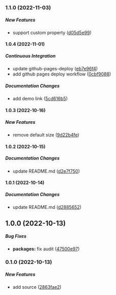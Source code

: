 ### 1.1.0 (2022-11-03)

##### New Features

*  support custom property ([d05d5e99](https://github.com/misuken-now/smart-svg/commit/d05d5e99df459f30a2313c214729320e02903833))

#### 1.0.4 (2022-11-01)

##### Continuous Integration

*  update github-pages-deploy ([eb7e96f4](https://github.com/misuken-now/smart-svg/commit/eb7e96f40a4b422fb1da1d062d087fd43022acca))
*  add github pages deploy workflow ([0cbf9088](https://github.com/misuken-now/smart-svg/commit/0cbf90883e31efc6ad6cdf087c994b29645fa2b2))

##### Documentation Changes

*  add demo link ([5cd616b5](https://github.com/misuken-now/smart-svg/commit/5cd616b5c6466f1ec9428e41157b061b615b2e61))

#### 1.0.3 (2022-10-16)

##### New Features

*  remove default size ([9d22b4fe](https://github.com/misuken-now/smart-svg/commit/9d22b4fe14f3892971aad726fbd3ff9e454352a9))

#### 1.0.2 (2022-10-15)

##### Documentation Changes

*  update README.md ([d2e7f750](https://github.com/misuken-now/smart-svg/commit/d2e7f750b87759047fbbb666519f93ae7a0d06fd))

#### 1.0.1 (2022-10-14)

##### Documentation Changes

*  update README.md ([d2885652](https://github.com/misuken-now/smart-svg/commit/d2885652e1cca8dd7e85f5a6c82b633e6ebf710e))

## 1.0.0 (2022-10-13)

##### Bug Fixes

* **packages:**  fix audit ([47500e97](https://github.com/misuken-now/smart-svg/commit/47500e974aeb62492d1bd2a86c6892dee88f6949))

### 0.1.0 (2022-10-13)

##### New Features

*  add source ([2863fae2](https://github.com/misuken-now/smart-svg/commit/2863fae273cf26a33ee668ccbd28fcc6766667f0))

